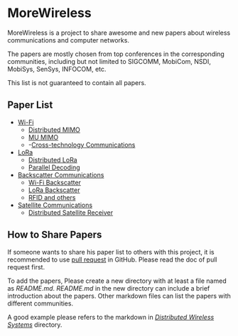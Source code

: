 # MoreWireless

MoreWireless is a project to share awesome and new papers about wireless communications and computer networks.

The papers are mostly chosen from top conferences in the corresponding communities, including but not limited to SIGCOMM, MobiCom, NSDI, MobiSys, SenSys, INFOCOM, etc.

This list is not guaranteed to contain all papers.

## Paper List

- [Wi-Fi](./WiFi)
    - [Distributed MIMO](./WiFi/distributed_mimo.md)
    - [MU MIMO](./WiFI/mu_mimo.md)
    - -[Cross-technology Communications](./WiFi/CTC.md)
- [LoRa](./LoRa)
    - [Distributed LoRa](./LoRa/distributed_lora_receiver.md)
    - [Parallel Decoding](./LoRa/parallel_decoding.md)
- [Backscatter Communications](./backscatter_communications)
    - [Wi-Fi Backscatter](./backscatter_communications/wifi_backscatter.md)
    - [LoRa Backscatter](./backscatter_communications/lora_backscatter.md)
    - [RFID and others](./backscatter_communications/RFID.md)
- [Satellite Communications](./satellite_comm)
    - [Distributed Satellite Receiver](./satellite_comm/satellite_comm.md)

## How to Share Papers

If someone wants to share his paper list to others with this project, it is recommended to use [pull request](https://docs.github.com/en/github/collaborating-with-pull-requests/proposing-changes-to-your-work-with-pull-requests/about-pull-requests) in GitHub.
Please read the doc of pull request first.

To add the papers, Please create a new directory with at least a file named as *README.md*.
*README.md* in the new directory can include a brief introduction about the papers.
Other markdown files can list the papers with different communities.

A good example please refers to the markdown in [*Distributed Wireless Systems*](./distributed_wireless_systems) directory.
